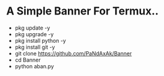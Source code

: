 # A Simple Banner For Termux..

- pkg update -y
- pkg upgrade -y
- pkg install python -y
- pkg install git -y
- git clone https://github.com/PaNdAxAk/Banner
- cd Banner
- python aban.py

